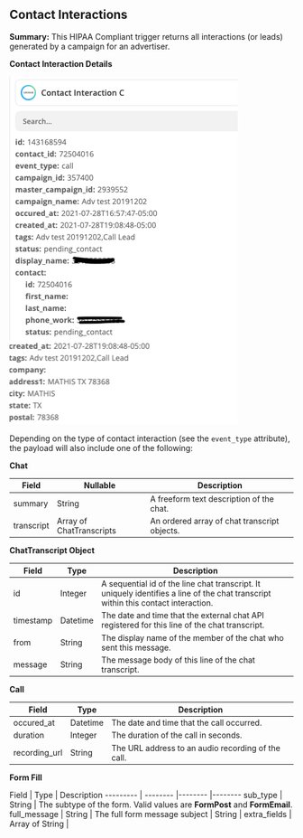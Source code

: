 ## Contact Interactions
<a name="zapier_contact_interactions"></a>

**Summary:** This HIPAA Compliant trigger returns all interactions (or leads) generated by a campaign for an advertiser.

**Contact Interaction Details**

![Contact Integration Trigger Event](/images/contactinteraction_zapier.png)

Depending on the type of contact interaction (see the `event_type` attribute), the payload will also include one of the following:

**Chat**

Field | Nullable | Description
--------- |-------- |--------
summary | String | A freeform text description of the chat.
transcript | Array of ChatTranscripts | An ordered array of chat transcript objects.

**ChatTranscript Object**

Field | Type | Description
--------- |-------- |--------
id | Integer | A sequential id of the line chat transcript.  It uniquely identifies a line of the chat transcript within this contact interaction.
timestamp | Datetime |The date and time that the external chat API registered for this line of the chat transcript.
from | String | The display name of the member of the chat who sent this message.
message | String |The message body of this line of the chat transcript.

**Call**

Field | Type | Description
--------- |-------- |--------
occured_at | Datetime | The date and time that the call occurred.
duration | Integer | The duration of the call in seconds.
recording_url | String | The URL address to an audio recording of the call.

**Form Fill**

Field | Type | Description
--------- | -------- |-------- |--------
sub_type | String | The subtype of the form.  Valid values are **FormPost** and **FormEmail**.
full_message | String | The full form message
subject | String |
extra_fields | Array of String |
